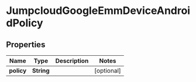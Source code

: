 

# JumpcloudGoogleEmmDeviceAndroidPolicy


## Properties

| Name | Type | Description | Notes |
|------------ | ------------- | ------------- | -------------|
|**policy** | **String** |  |  [optional] |



